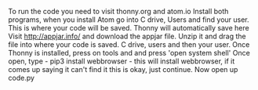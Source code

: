 To run the code you need to visit thonny.org and atom.io
Install both programs, when you install Atom go into C drive, Users and find your user. This is where your code will be saved. Thonny will automatically save here
Visit http://appjar.info/ and download the appjar file. Unzip it and drag the file into where your code is saved. C drive, users and then your user.
Once Thonny is installed, press on tools and and press 'open system shell'
Once open, type - pip3 install webbrowser - this will install webbrowser, if it comes up saying it can't find it this is okay, just continue.
Now open up code.py
